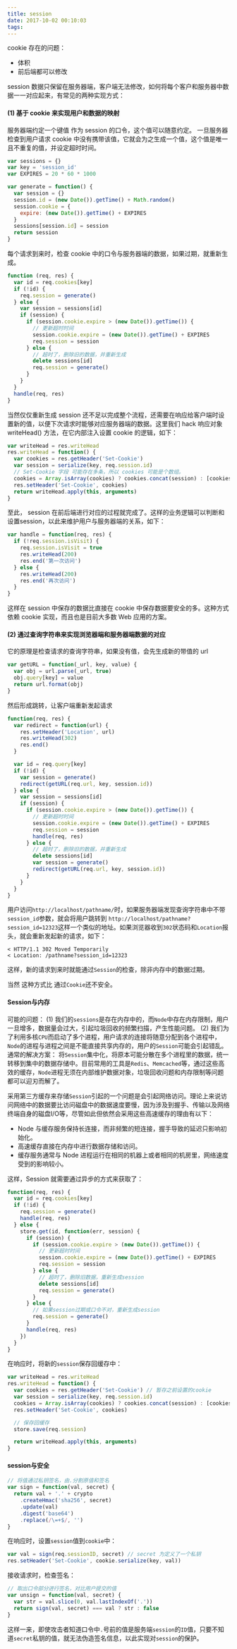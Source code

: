 ```yaml
---
title: session
date: 2017-10-02 00:10:03
tags:
---
```

cookie 存在的问题：
* 体积
* 前后端都可以修改

session 数据只保留在服务器端，客户端无法修改，如何将每个客户和服务器中数据一一对应起来，有常见的两种实现方式：

<!-- more -->

#### (1) 基于 cookie 来实现用户和数据的映射
服务器端约定一个键值 作为 session 的口令，这个值可以随意约定。
一旦服务器检查到用户请求 cookie 中没有携带该值，它就会为之生成一个值，这个值是唯一且不重复的值，并设定超时时间。
```js
var sessions = {}
var key = 'session_id'
var EXPIRES = 20 * 60 * 1000

var generate = function() {
  var session = {}
  session.id = (new Date()).getTime() + Math.random()
  session.cookie = {
    expire: (new Date()).getTime() + EXPIRES
  }
  sessions[session.id] = session
  return session
}
```
每个请求到来时，检查 cookie 中的口令与服务器端的数据，如果过期，就重新生成。
```js
function (req, res) {
  var id = req.cookies[key]
  if (!id) {
    req.session = generate()
  } else {
    var session = sessions[id]
    if (session) {
      if (session.cookie.expire > (new Date()).getTime()) {
        // 更新超时时间
        session.cookie.expire = (new Date()).getTime() + EXPIRES
        req.session = session
      } else {
        // 超时了，删除旧的数据，并重新生成
        delete sessions[id]
        req.session = generate()
      }
    }
  }
  handle(req, res)
}
```
当然仅仅重新生成 session 还不足以完成整个流程，还需要在响应给客户端时设置新的值，以便下次请求时能够对应服务器端的数据。这里我们 hack 响应对象 writeHead() 方法，在它内部注入设置 cookie 的逻辑，如下：
```js
var writeHead = res.writeHead
res.writeHead = function() {
  var cookies = res.getHeader('Set-Cookie')
  var session = serialize(key, req.session.id)
  // Set-Cookie 字段 可能存在多条，所以 cookies 可能是个数组。
  cookies = Array.isArray(cookies) ? cookies.concat(session) : [cookies, session]
  res.setHeader('Set-Cookie', cookies)
  return writeHead.apply(this, arguments)
}
```
至此， session 在前后端进行对应的过程就完成了。这样的业务逻辑可以判断和设置session，以此来维护用户与服务器端的关系，如下：
```js
var handle = function(req, res) {
  if (!req.session.isVisit) {
    req.session.isVisit = true
    res.writeHead(200)
    res.end('第一次访问')
  } else {
    res.writeHead(200)
    res.end('再次访问')
  }
}
```
这样在 session 中保存的数据比直接在 cookie 中保存数据要安全的多。这种方式依赖 cookie 实现，而且也是目前大多数 Web 应用的方案。

#### (2) 通过查询字符串来实现浏览器端和服务器端数据的对应
它的原理是检查请求的查询字符串，如果没有值，会先生成新的带值的 url
```js
var getURL = function(_url, key, value) {
  var obj = url.parse(_url, true)
  obj.query[key] = value
  return url.format(obj)
}
```
然后形成跳转，让客户端重新发起请求
```js
function(req, res) {
  var redirect = function(url) {
    res.setHeader('Location', url)
    res.writeHead(302)
    res.end()
  }

  var id = req.query[key]
  if (!id) {
    var session = generate()
    redirect(getURL(req.url, key, session.id))
  } else {
    var session = sessions[id]
    if (session) {
      if (session.cookie.expire > (new Date()).getTime()) {
        // 更新超时时间
        session.cookie.expire = (new Date()).getTime() + EXPIRES
        req.session = session
        handle(req, res)
      } else {
        // 超时了，删除旧的数据，并重新生成
        delete sessions[id]
        var session = generate()
        redirect(getURL(req.url, key, session.id))
      }
    } 
  }
}
```
用户访问`http://localhost/pathname/`时，如果服务器端发现查询字符串中不带`session_id`参数，就会将用户跳转到 `http://localhost/pathname?session_id=12323`这样一个类似的地址。如果浏览器收到`302`状态码和`Location`报头，就会重新发起新的请求，如下：
```
< HTTP/1.1 302 Moved Temporarily
< Location: /pathname?session_id=12323
```
这样，新的请求到来时就能通过`Session`的检查，除非内存中的数据过期。

当然 这种方式比 通过`Cookie`还不安全。


#### Session与内存
可能的问题：
(1) 我们的`sessions`是存在内存中的，而`Node`中存在内存限制，用户一旦增多，数据量会过大，引起垃圾回收的频繁扫描，产生性能问题。
(2) 我们为了利用多核`CPU`而启动了多个进程，用户请求的连接将随意分配到各个进程中，`Node`的进程与进程之间是不能直接共享内存的，用户的`Session`可能会引起错乱。
通常的解决方案：
将`Session`集中化，将原本可能分散在多个进程里的数据，统一转移到集中的数据存储中。目前常用的工具是`Redis`、`Memcached`等，通过这些高效的缓存，`Node`进程无须在内部维护数据对象，垃圾回收问题和内存限制等问题都可以迎刃而解了。

采用第三方缓存来存储`Session`引起的一个问题是会引起网络访问。理论上来说访问网络中的数据要比访问磁盘中的数据速度要慢，因为涉及到握手、传输以及网络终端自身的磁盘I/O等，尽管如此但依然会采用这些高速缓存的理由有以下：
* Node 与缓存服务保持长连接，而非频繁的短连接，握手导致的延迟只影响初始化。
* 高速缓存直接在内存中进行数据存储和访问。
* 缓存服务通常与 Node 进程运行在相同的机器上或者相同的机房里，网络速度受到的影响较小。

这样，Session 就需要通过异步的方式来获取了：
```js
function(req, res) {
  var id = req.cookies[key]
  if (!id) {
    req.session = generate()
    handle(req, res)
  } else {
    store.get(id, function(err, session) {
      if (session) {
        if (session.cookie.expire > (new Date()).getTime()) {
          // 更新超时时间
          session.cookie.expire = (new Date()).getTime() + EXPIRES
          req.session = session
        } else {
          // 超时了，删除旧数据，重新生成session
          delete sessions[id]
          req.session = generate()
        }
      } else {
        // 如果session过期或口令不对，重新生成session
        req.session = generate()
      }
      handle(req, res)
    })
  }
}
```
在响应时，将新的`session`保存回缓存中：
```js
var writeHead = res.writeHead
res.writeHead = function() {
  var cookies = res.getHeader('Set-Cookie') // 暂存之前设置的cookie
  var session = serialize(key, req.session.id)
  cookies = Array.isArray(cookies) ? cookies.concat(session) : [cookies, session]
  res.setHeader('Set-Cookie', cookies)

  // 保存回缓存
  store.save(req.session)

  return writeHead.apply(this, arguments)
}
```

#### session与安全

```js
// 将值通过私钥签名，由.分割原值和签名
var sign = function(val, secret) {
  return val + '.' + crypto
    .createHmac('sha256', secret)
    .update(val)
    .digest('base64')
    .replace(/\=+$/, '')
}
```
在响应时，设置`session`值到`cookie`中：
```js
var val = sign(req.sessionID, secret) // secret 为定义了一个私钥
res.setHeader('Set-Cookie', cookie.serialize(key, val))
```
接收请求时，检查签名：
```js
// 取出口令部分进行签名，对比用户提交的值
var unsign = function(val, secret) {
  var str = val.slice(0, val.lastIndexOf('.'))
  return sign(val, secret) === val ? str : false
}
```
这样一来，即使攻击者知道口令中`.`号前的值是服务端`session`的`ID`值，只要不知道`secret`私钥的值，就无法伪造签名信息，以此实现对`session`的保护。
